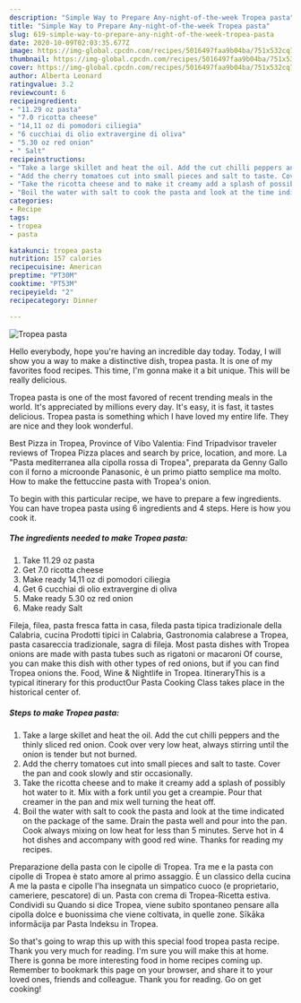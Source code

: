 ```yaml
---
description: "Simple Way to Prepare Any-night-of-the-week Tropea pasta"
title: "Simple Way to Prepare Any-night-of-the-week Tropea pasta"
slug: 619-simple-way-to-prepare-any-night-of-the-week-tropea-pasta
date: 2020-10-09T02:03:35.677Z
image: https://img-global.cpcdn.com/recipes/5016497faa9b04ba/751x532cq70/tropea-pasta-recipe-main-photo.jpg
thumbnail: https://img-global.cpcdn.com/recipes/5016497faa9b04ba/751x532cq70/tropea-pasta-recipe-main-photo.jpg
cover: https://img-global.cpcdn.com/recipes/5016497faa9b04ba/751x532cq70/tropea-pasta-recipe-main-photo.jpg
author: Alberta Leonard
ratingvalue: 3.2
reviewcount: 6
recipeingredient:
- "11.29 oz pasta"
- "7.0 ricotta cheese"
- "14,11 oz di pomodori ciliegia"
- "6 cucchiai di olio extravergine di oliva"
- "5.30 oz red onion"
- " Salt"
recipeinstructions:
- "Take a large skillet and heat the oil. Add the cut chilli peppers and the thinly sliced ​​red onion. Cook over very low heat, always stirring until the onion is tender but not burned."
- "Add the cherry tomatoes cut into small pieces and salt to taste. Cover the pan and cook slowly and stir occasionally."
- "Take the ricotta cheese and to make it creamy add a splash of possibly hot water to it. Mix with a fork until you get a creampie. Pour that creamer in the pan and mix well turning the heat off."
- "Boil the water with salt to cook the pasta and look at the time indicated on the package of the same. Drain the pasta well and pour into the pan. Cook always mixing on low heat for less than 5 minutes. Serve hot in 4 hot dishes and accompany with good red wine. Thanks for reading my recipes."
categories:
- Recipe
tags:
- tropea
- pasta

katakunci: tropea pasta 
nutrition: 157 calories
recipecuisine: American
preptime: "PT30M"
cooktime: "PT53M"
recipeyield: "2"
recipecategory: Dinner

---
```



![Tropea pasta](https://img-global.cpcdn.com/recipes/5016497faa9b04ba/751x532cq70/tropea-pasta-recipe-main-photo.jpg)

Hello everybody, hope you're having an incredible day today. Today, I will show you a way to make a distinctive dish, tropea pasta. It is one of my favorites food recipes. This time, I'm gonna make it a bit unique. This will be really delicious.

Tropea pasta is one of the most favored of recent trending meals in the world. It's appreciated by millions every day. It's easy, it is fast, it tastes delicious. Tropea pasta is something which I have loved my entire life. They are nice and they look wonderful.

Best Pizza in Tropea, Province of Vibo Valentia: Find Tripadvisor traveler reviews of Tropea Pizza places and search by price, location, and more. La &#34;Pasta mediterranea alla cipolla rossa di Tropea&#34;, preparata da Genny Gallo con il forno a microonde Panasonic, è un primo piatto semplice ma molto. How to make the fettuccine pasta with Tropea&#39;s onion.


To begin with this particular recipe, we have to prepare a few ingredients. You can have tropea pasta using 6 ingredients and 4 steps. Here is how you cook it.

<!--inarticleads1-->

##### The ingredients needed to make Tropea pasta:

1. Take 11.29 oz pasta
1. Get 7.0 ricotta cheese
1. Make ready 14,11 oz di pomodori ciliegia
1. Get 6 cucchiai di olio extravergine di oliva
1. Make ready 5.30 oz red onion
1. Make ready  Salt


Fileja, filea, pasta fresca fatta in casa, fileda pasta tipica tradizionale della Calabria, cucina Prodotti tipici in Calabria, Gastronomia calabrese a Tropea, pasta casareccia tradizionale, sagra di fileja. Most pasta dishes with Tropea onions are made with pasta tubes such as rigatoni or macaroni Of course, you can make this dish with other types of red onions, but if you can find Tropea onions the. Food, Wine &amp; Nightlife in Tropea. ItineraryThis is a typical itinerary for this productOur Pasta Cooking Class takes place in the historical center of. 

<!--inarticleads2-->

##### Steps to make Tropea pasta:

1. Take a large skillet and heat the oil. Add the cut chilli peppers and the thinly sliced ​​red onion. Cook over very low heat, always stirring until the onion is tender but not burned.
1. Add the cherry tomatoes cut into small pieces and salt to taste. Cover the pan and cook slowly and stir occasionally.
1. Take the ricotta cheese and to make it creamy add a splash of possibly hot water to it. Mix with a fork until you get a creampie. Pour that creamer in the pan and mix well turning the heat off.
1. Boil the water with salt to cook the pasta and look at the time indicated on the package of the same. Drain the pasta well and pour into the pan. Cook always mixing on low heat for less than 5 minutes. Serve hot in 4 hot dishes and accompany with good red wine. Thanks for reading my recipes.


Preparazione della pasta con le cipolle di Tropea. Tra me e la pasta con cipolle di Tropea è stato amore al primo assaggio. È un classico della cucina A me la pasta e cipolle l&#39;ha insegnata un simpatico cuoco (e proprietario, cameriere, pescatore) di un. Pasta con crema di Tropea-Ricetta estiva. Condividi su Quando si dice Tropea, viene subito spontaneo pensare alla cipolla dolce e buonissima che viene coltivata, in quelle zone. Sīkāka informācija par Pasta Indeksu in Tropea. 

So that's going to wrap this up with this special food tropea pasta recipe. Thank you very much for reading. I'm sure you will make this at home. There is gonna be more interesting food in home recipes coming up. Remember to bookmark this page on your browser, and share it to your loved ones, friends and colleague. Thank you for reading. Go on get cooking!
